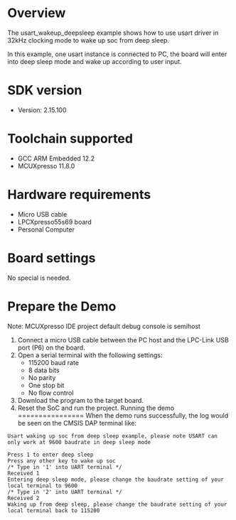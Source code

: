 Overview
========
The usart_wakeup_deepsleep example shows how to use usart driver in 32kHz clocking mode
to wake up soc from deep sleep.

In this example, one usart instance is connected to PC, the board will enter into deep
sleep mode and wake up according to user input.

SDK version
===========
- Version: 2.15.100

Toolchain supported
===================
- GCC ARM Embedded  12.2
- MCUXpresso  11.8.0

Hardware requirements
=====================
- Micro USB cable
- LPCXpresso55s69 board
- Personal Computer

Board settings
==============
No special is needed.

Prepare the Demo
================
Note: MCUXpresso IDE project default debug console is semihost
1.  Connect a micro USB cable between the PC host and the LPC-Link USB port (P6) on the board.
2.  Open a serial terminal with the following settings:
    - 115200 baud rate
    - 8 data bits
    - No parity
    - One stop bit
    - No flow control
3.  Download the program to the target board.
4.  Reset the SoC and run the project.
Running the demo
================
When the demo runs successfully, the log would be seen on the CMSIS DAP terminal like:

~~~~~~~~~~~~~~~~~~~~~~~~~~~~~~
Usart waking up soc from deep sleep example, please note USART can only work at 9600 baudrate in deep sleep mode

Press 1 to enter deep sleep
Press any other key to wake up soc
/* Type in '1' into UART terminal */
Received 1
Entering deep sleep mode, please change the baudrate setting of your local terminal to 9600
/* Type in '2' into UART terminal */
Received 2
Waking up from deep sleep, please change the baudrate setting of your local terminal back to 115200
~~~~~~~~~~~~~~~~~~~~~~~~~~~~~~
